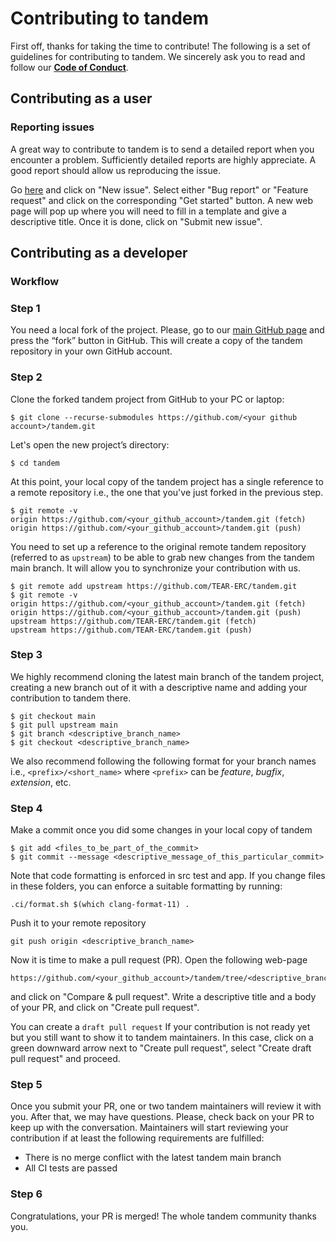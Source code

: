 # Contributing to tandem
First off, thanks for taking the time to contribute! The following is a set of guidelines for contributing to tandem. We sincerely ask you to read and follow our [**Code of Conduct**](CODE_OF_CONDUCT.md).

## Contributing as a user
### Reporting issues

A great way to contribute to tandem is to send a detailed report when you encounter a problem. Sufficiently detailed reports are highly appreciate. A good report should allow us reproducing the issue. 

Go [here](https://github.com/TEAR-ERC/tandem/issues) and click on "New issue". Select either "Bug report" or "Feature request" and click on the corresponding "Get started" button. A new web page will pop up where you will need to fill in a template and give a descriptive title. Once it is done, click on "Submit new issue".

## Contributing as a developer
### Workflow

### Step 1
You need a local fork of the project. Please, go to our [main GitHub page](https://github.com/TEAR-ERC/tandem) and press the “fork” button in GitHub. This will create a copy of the tandem repository in your own GitHub account.

### Step 2
Clone the forked tandem project from GitHub to your PC or laptop:
```
$ git clone --recurse-submodules https://github.com/<your github account>/tandem.git
```

Let's open the new project’s directory:
```
$ cd tandem
```

At this point, your local copy of the tandem project has a single reference to a remote repository i.e., the one that you've just forked in the previous step.

```
$ git remote -v
origin https://github.com/<your_github_account>/tandem.git (fetch)
origin https://github.com/<your_github_account>/tandem.git (push)
```

You need to set up a reference to the original remote tandem repository (referred to as `upstream`) to be able to grab new changes from the tandem main branch. It will allow you to synchronize your contribution with us. 
```
$ git remote add upstream https://github.com/TEAR-ERC/tandem.git
$ git remote -v
origin https://github.com/<your_github_account>/tandem.git (fetch)
origin https://github.com/<your_github_account>/tandem.git (push)
upstream https://github.com/TEAR-ERC/tandem.git (fetch)
upstream https://github.com/TEAR-ERC/tandem.git (push)
```

### Step 3
We highly recommend cloning the latest main branch of the tandem project, creating a new branch out of it with a descriptive name and adding your contribution to tandem there.
```
$ git checkout main
$ git pull upstream main
$ git branch <descriptive_branch_name>
$ git checkout <descriptive_branch_name>
```
We also recommend following the following format for your branch names i.e., `<prefix>/<short_name>` where `<prefix>` can be *feature*, *bugfix*, *extension*, etc.

### Step 4
Make a commit once you did some changes in your local copy of tandem

```
$ git add <files_to_be_part_of_the_commit>
$ git commit --message <descriptive_message_of_this_particular_commit>
```
Note that code formatting is enforced in src test and app.
If you change files in these folders, you can enforce a suitable formatting by running:

```
.ci/format.sh $(which clang-format-11) .
```

Push it to your remote repository
```
git push origin <descriptive_branch_name>
```
Now it is time to make a pull request (PR). Open the following web-page
```
https://github.com/<your_github_account>/tandem/tree/<descriptive_branch_name>
```
and click on "Compare & pull request". Write a descriptive title and a body of your PR, and click on "Create pull request". 

You can create a `draft pull request` If your contribution is not ready yet but you still want to show it to tandem maintainers. In this case, click on a green downward arrow next to "Create pull request", select "Create draft pull request" and proceed.

### Step 5
Once you submit your PR, one or two tandem maintainers will review it with you. After that, we may have questions. Please, check back on your PR to keep up with the conversation. Maintainers will start reviewing your contribution if at least the following requirements are fulfilled:

- There is no merge conflict with the latest tandem main branch
- All CI tests are passed

### Step 6
Congratulations, your PR is merged! The whole tandem community thanks you.
